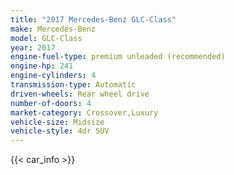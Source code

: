 ```yaml
---
title: "2017 Mercedes-Benz GLC-Class"
make: Mercedes-Benz
model: GLC-Class
year: 2017
engine-fuel-type: premium unleaded (recommended)
engine-hp: 241
engine-cylinders: 4
transmission-type: Automatic
driven-wheels: Rear wheel drive
number-of-doors: 4
market-category: Crossover,Luxury
vehicle-size: Midsize
vehicle-style: 4dr SUV
---
```


{{< car_info >}}
